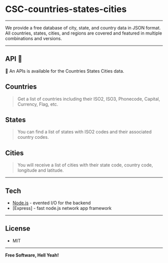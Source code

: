 # CSC-countries-states-cities
---

We provide a free database of city, state, and country data in JSON format. All countries, states, cities, and regions are covered and featured in multiple combinations and versions.

---

## API 🚀
🎉 An APIs is available for the Countries States Cities data.

## Countries
> Get a list of countries including their ISO2, ISO3, Phonecode, Capital, Currency, Flag, etc.

## States
> You can find a list of states with ISO2 codes and their associated country codes.

## Cities
> You will receive a list of cities with their state code, country code, longitude and latitude.
---

## Tech

- [Node.js] - evented I/O for the backend
- [Express] - fast node.js network app framework

---

## License

- MIT

---

**Free Software, Hell Yeah!**

  [node.js]: <https://nodejs.org>
  [fastify]: <https://www.fastify.io/>
